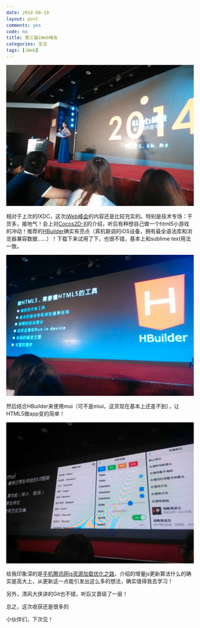 ```yaml
---
date: 2014-08-19
layout: post
comments: yes
code: no
title: 第三届iWeb峰会
categories: 生活
tags: [iWeb]
---
```


[![第三届iWeb峰会](/uploads/2014/08/IMG_20140816_090510.jpg)](/uploads/2014/08/IMG_20140816_090510.jpg)

相对于上次的IXDC，这次[iWeb峰会](http://2014.html5dw.com/topic)的内容还是比较充实的。特别是技术专场：干货多，接地气！会上对[Cocos2D-X](http://baike.baidu.com/view/6549902.htm?fr=aladdin)的介绍，听后有种想自己做一个html5小游戏的冲动！推荐的[HBuilder](http://www.dcloud.io/)确实有亮点（真机联调的iOS设备，拥有最全语法库和浏览器兼容数据……）！下载下来试用了下，也很不错，基本上和sublime text用法一致。

[![第三届iWeb峰会](/uploads/2014/08/IMG_20140816_093519.jpg)](/uploads/2014/08/IMG_20140816_093519.jpg)

然后结合HBuilder来使用mui（可不是miui，这货现在基本上还差不到），让HTML5做app变的简单！

[![第三届iWeb峰会](/uploads/2014/08/IMG_20140816_094052.jpg)](/uploads/2014/08/IMG_20140816_094052.jpg)

给我印象深的是[手机腾讯网js资源加载优化之路](http://wenku.baidu.com/link?url=gZPzMinD7kflVOJBTb0MM4yU4um3t5DLzWiWlsb2GPukV_SmsBlWwXBNq97ufAiGYc3vXUiumvGq5mSjZpKR0Z3Y9JZRu7AWDm3ilbpuC-a)，介绍的增量js更新算法什么的确实是高大上，从更新这一点能引发出这么多的想法，确实值得我去学习！

另外，清风大侠讲的Git也不错，听后又晋级了一层！

总之，这次收获还是很多的

小伙伴们，下次见！